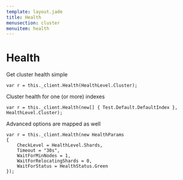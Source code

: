 ```yaml
---
template: layout.jade
title: Health
menusection: cluster
menuitem: health
---
```



# Health
Get cluster health simple

    var r = this._client.Health(HealthLevel.Cluster);

Cluster health for one (or more) indexes

    var r = this._client.Health(new[] { Test.Default.DefaultIndex }, HealthLevel.Cluster);

Advanced options are mapped as well

    var r = this._client.Health(new HealthParams
    {
        CheckLevel = HealthLevel.Shards,
        Timeout = "30s",
        WaitForMinNodes = 1,
        WaitForRelocatingShards = 0,
        WaitForStatus = HealthStatus.Green
    });

